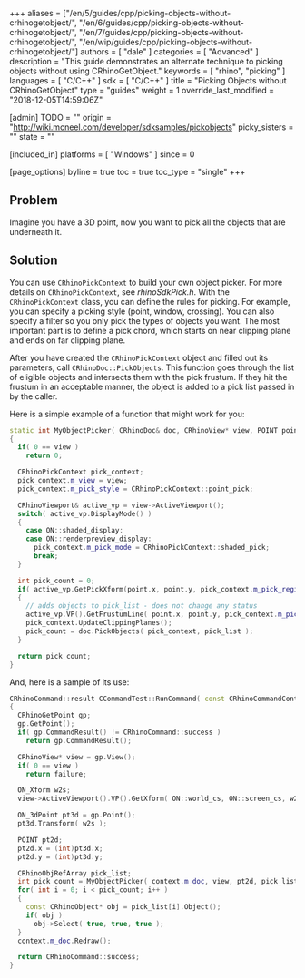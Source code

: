 +++
aliases = ["/en/5/guides/cpp/picking-objects-without-crhinogetobject/", "/en/6/guides/cpp/picking-objects-without-crhinogetobject/", "/en/7/guides/cpp/picking-objects-without-crhinogetobject/", "/en/wip/guides/cpp/picking-objects-without-crhinogetobject/"]
authors = [ "dale" ]
categories = [ "Advanced" ]
description = "This guide demonstrates an alternate technique to picking objects without using CRhinoGetObject."
keywords = [ "rhino", "picking" ]
languages = [ "C/C++" ]
sdk = [ "C/C++" ]
title = "Picking Objects without CRhinoGetObject"
type = "guides"
weight = 1
override_last_modified = "2018-12-05T14:59:06Z"

[admin]
TODO = ""
origin = "http://wiki.mcneel.com/developer/sdksamples/pickobjects"
picky_sisters = ""
state = ""

[included_in]
platforms = [ "Windows" ]
since = 0

[page_options]
byline = true
toc = true
toc_type = "single"
+++

 
## Problem

Imagine you  have a 3D point, now you want to pick all the objects that are underneath it.

## Solution

You can use `CRhinoPickContext` to build your own object picker.  For more details on `CRhinoPickContext`, see *rhinoSdkPick.h*. With the `CRhinoPickContext` class, you can define the rules for picking.  For example, you can specify a picking style (point, window, crossing).  You can also specify a filter so you only pick the types of objects you want. The most important part is to define a pick chord, which starts on near clipping plane and ends on far clipping plane.

After you have created the `CRhinoPickContext` object and filled out its parameters, call `CRhinoDoc::PickObjects`.  This function goes through the list of eligible objects and intersects them with the pick frustum.  If they hit the frustum in an acceptable manner, the object is added to a pick list passed in by the caller.

Here is a simple example of a function that might work for you:

```cpp
static int MyObjectPicker( CRhinoDoc& doc, CRhinoView* view, POINT point, CRhinoObjRefArray& pick_list )
{
  if( 0 == view )
    return 0;

  CRhinoPickContext pick_context;
  pick_context.m_view = view;
  pick_context.m_pick_style = CRhinoPickContext::point_pick;

  CRhinoViewport& active_vp = view->ActiveViewport();
  switch( active_vp.DisplayMode() )
  {
    case ON::shaded_display:
    case ON::renderpreview_display:
      pick_context.m_pick_mode = CRhinoPickContext::shaded_pick;
      break;
  }

  int pick_count = 0;
  if( active_vp.GetPickXform(point.x, point.y, pick_context.m_pick_region.m_xform) )
  {
    // adds objects to pick_list - does not change any status
    active_vp.VP().GetFrustumLine( point.x, point.y, pick_context.m_pick_line );
    pick_context.UpdateClippingPlanes();
    pick_count = doc.PickObjects( pick_context, pick_list );
  }

  return pick_count;
}
```

And, here is a sample of its use:

```cpp
CRhinoCommand::result CCommandTest::RunCommand( const CRhinoCommandContext& context )
{
  CRhinoGetPoint gp;
  gp.GetPoint();
  if( gp.CommandResult() != CRhinoCommand::success )
    return gp.CommandResult();

  CRhinoView* view = gp.View();
  if( 0 == view )
    return failure;

  ON_Xform w2s;
  view->ActiveViewport().VP().GetXform( ON::world_cs, ON::screen_cs, w2s );

  ON_3dPoint pt3d = gp.Point();
  pt3d.Transform( w2s );

  POINT pt2d;
  pt2d.x = (int)pt3d.x;
  pt2d.y = (int)pt3d.y;

  CRhinoObjRefArray pick_list;
  int pick_count = MyObjectPicker( context.m_doc, view, pt2d, pick_list );
  for( int i = 0; i < pick_count; i++ )
  {
    const CRhinoObject* obj = pick_list[i].Object();
    if( obj )
      obj->Select( true, true, true );
  }
  context.m_doc.Redraw();

  return CRhinoCommand::success;
}
```
